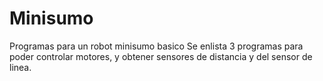 # Minisumo
Programas para un robot minisumo basico
Se enlista 3 programas para poder controlar motores, y obtener sensores de distancia y del sensor de linea.
